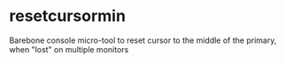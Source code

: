 # resetcursormin
Barebone console micro-tool to reset cursor to the middle of the primary, when "lost" on multiple monitors
